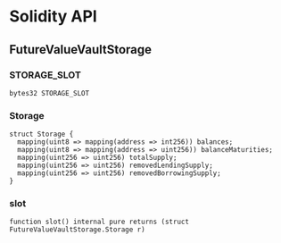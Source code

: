 # Solidity API

## FutureValueVaultStorage

### STORAGE_SLOT

```solidity
bytes32 STORAGE_SLOT
```

### Storage

```solidity
struct Storage {
  mapping(uint8 => mapping(address => int256)) balances;
  mapping(uint8 => mapping(address => uint256)) balanceMaturities;
  mapping(uint256 => uint256) totalSupply;
  mapping(uint256 => uint256) removedLendingSupply;
  mapping(uint256 => uint256) removedBorrowingSupply;
}
```

### slot

```solidity
function slot() internal pure returns (struct FutureValueVaultStorage.Storage r)
```

